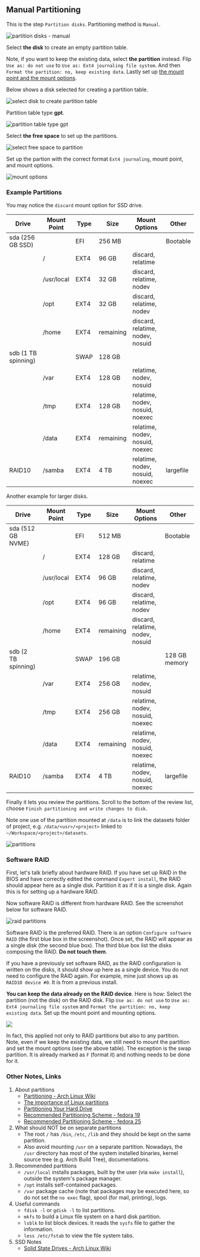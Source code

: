## Manual Partitioning

This is the step `Partition disks`. Partitioning method is `Manual`.

![](ss-manual.png "partition disks - manual")

Select **the disk** to create an empty partition table.

Note, if you want to keep the existing data, select **the partition** instead. Flip `Use as: do not use` to `Use as: Ext4 journaling file system`. And then `Format the partition: no, keep existing data`. Lastly set up [the mount point and the mount options](#example-partitions).

Below shows a disk selected for creating a partition table.

![](ss-disk.png "select disk to create partition table")

Partition table type **gpt**.

![](ss-gpt.png "partition table type gpt")

Select **the free space** to set up the partitions.

![](ss-free-space.png "select free space to partition")

Set up the partion with the correct format `Ext4 journaling`, mount point, and mount options.

![](ss-mount-opts.jpg "mount options")

### Example Partitions

You may notice the `discard` mount option for SSD drive.

| Drive               | Mount Point | Type | Size      | Mount Options                    | Other     |
|---------------------|-------------|------|-----------|----------------------------------|-----------|
| sda (256 GB SSD)    |             | EFI  | 256 MB    |                                  | Bootable  |
|                     | /           | EXT4 | 96 GB     | discard, relatime                |           |
|                     | /usr/local  | EXT4 | 32 GB     | discard, relatime, nodev         |           |
|                     | /opt        | EXT4 | 32 GB     | discard, relatime, nodev         |           | 
|                     | /home       | EXT4 | remaining | discard, relatime, nodev, nosuid |           |
| sdb (1 TB spinning) |             | SWAP | 128 GB    |                                  |           |
|                     | /var        | EXT4 | 128 GB    | relatime, nodev, nosuid          |           |
|                     | /tmp        | EXT4 | 128 GB    | relatime, nodev, nosuid, noexec  |           |
|                     | /data       | EXT4 | remaining | relatime, nodev, nosuid, noexec  |           |
| RAID10              | /samba      | EXT4 | 4 TB      | relatime, nodev, nosuid, noexec  | largefile |

Another example for larger disks.

| Drive               | Mount Point | Type | Size      | Mount Options                    | Other         |
|---------------------|-------------|------|-----------|----------------------------------|---------------|
| sda (512 GB NVME)   |             | EFI  | 512 MB    |                                  | Bootable      |
|                     | /           | EXT4 | 128 GB    | discard, relatime                |               |
|                     | /usr/local  | EXT4 | 96 GB     | discard, relatime, nodev         |               |
|                     | /opt        | EXT4 | 96 GB     | discard, relatime, nodev         |               | 
|                     | /home       | EXT4 | remaining | discard, relatime, nodev, nosuid |               |
| sdb (2 TB spinning) |             | SWAP | 196 GB    |                                  | 128 GB memory |
|                     | /var        | EXT4 | 256 GB    | relatime, nodev, nosuid          |               |
|                     | /tmp        | EXT4 | 256 GB    | relatime, nodev, nosuid, noexec  |               |
|                     | /data       | EXT4 | remaining | relatime, nodev, nosuid, noexec  |               |
| RAID10              | /samba      | EXT4 | 4 TB      | relatime, nodev, nosuid, noexec  | largefile     |

Finally it lets you review the partitions. Scroll to the bottom of the review list, choose `Finish partitioning and write changes to disk`.

Note one use of the partition mounted at `/data` is to link the datasets folder of project, e.g. `/data/<usr>/<project>` linked to `~/Workspace/<project>/datasets`.

![](ss-partitions.jpg "partitions")

### Software RAID

First, let's talk briefly about hardware RAID. If you have set up RAID in the BIOS and have correctly edited the command `Expert install`, the RAID should appear here as a single disk. Partition it as if it is a single disk. Again this is for setting up a hardware RAID.

Now software RAID is different from hardware RAID. See the screenshot below for software RAID.

![](ss-raid.jpg "raid partitions")

Software RAID is the preferred RAID. There is an option `Configure software RAID` (the first blue box in the screenshot). Once set, the RAID will appear as a single disk (the second blue box). The third blue box list the disks composing the RAID. **Do not touch them**.

If you have a previously set software RAID, as the RAID configuration is written on the disks, it should show up here as a single device. You do not need to configure the RAID again. For example, mine just shows up as `RAID10 device #0`. It is from a previous install.

**You can keep the data already on the RAID device**. Here is how: Select the partition (not the disk) on the RAID disk. Flip `Use as: do not use` to `Use as: Ext4 journaling file system` and `Format the partition: no, keep existing data`. Set up the mount point and mounting options.

![](ss-mount-opts.jpg)

In fact, this applied not only to RAID partitions but also to any partition. Note, even if we keep the existing data, we still need to mount the partition and set the mount options (see the above table). The exception is the swap partition. It is already marked as `F` (format it) and nothing needs to be done for it.

### Other Notes, Links

1. About partitions
    * [Partitioning - Arch Linux Wiki](https://wiki.archlinux.org/index.php/Partitioning)
    * [The importance of Linux partitions](http://www.cyberciti.biz/tips/the-importance-of-linux-partitions.html)
    * [Partitioning Your Hard Drive](http://www.skorks.com/2009/08/partitioning-your-hard-drive-during-a-linux-install/)
    * [Recommended Partitioning Scheme - fedora 19](https://docs.fedoraproject.org/en-US/Fedora/19/html/Installation_Guide/s2-diskpartrecommend-x86.html)
    * [Recommended Partitioning Scheme - fedora 25](https://docs.fedoraproject.org/en-US/Fedora/25/html/Installation_Guide/sect-installation-gui-manual-partitioning-recommended.html)
2. What should NOT be on separate partitions
    * The root `/` has `/bin`, `/etc`, `/lib` and they should be kept on the same partition.
    * Also avoid mounting `/usr` on a separate partition. Nowadays, the `/usr` directory has most of the system installed binaries, kernel source tree (e.g. Arch Build Tree), documentations.
3. Recommended partitions
    * `/usr/local` installs packages, built by the user (via `make install`), outside the system's package manager.
    * `/opt` installs self-contained packages.
    * `/var` package cache (note that packages may be executed here, so do not set the `no exec` flag), spool (for mail, printing), logs.
4. Useful commands
    * `fdisk -l` or `gdisk -l` to list partitions.
    * `mkfs` to build a Linux file system on a hard disk partition.
    * `lsblk` to list block devices. It reads the `sysfs` file to gather the information.
    * `less /etc/fstab` to view the file system tabs.
5. SSD Notes
    * [Solid State Drives - Arch Linux Wiki](https://wiki.archlinux.org/index.php/Solid_State_Drives)
